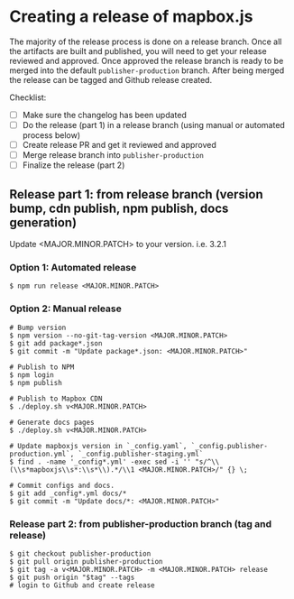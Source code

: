 # Creating a release of mapbox.js

The majority of the release process is done on a release branch. Once all the artifacts are built and published, you will need to get your release reviewed and approved. Once approved the release branch is ready to be merged into the default `publisher-production` branch. After being merged the release can be tagged and Github release created.

Checklist:
- [ ] Make sure the changelog has been updated
- [ ] Do the release (part 1) in a release branch (using manual or automated process below)
- [ ] Create release PR and get it reviewed and approved
- [ ] Merge release branch into `publisher-production`
- [ ] Finalize the release (part 2)

## Release part 1: from release branch (version bump, cdn publish, npm publish, docs generation)

Update <MAJOR.MINOR.PATCH> to your version. i.e. 3.2.1

### Option 1: Automated release

```terminal
$ npm run release <MAJOR.MINOR.PATCH>
```

### Option 2: Manual release

```terminal
# Bump version
$ npm version --no-git-tag-version <MAJOR.MINOR.PATCH>
$ git add package*.json
$ git commit -m "Update package*.json: <MAJOR.MINOR.PATCH>"

# Publish to NPM
$ npm login
$ npm publish

# Publish to Mapbox CDN
$ ./deploy.sh v<MAJOR.MINOR.PATCH>

# Generate docs pages
$ ./deploy.sh v<MAJOR.MINOR.PATCH>

# Update mapboxjs version in `_config.yaml`, `_config.publisher-production.yml`, `_config.publisher-staging.yml`
$ find . -name '_config*.yml' -exec sed -i '' "s/^\\(\\s*mapboxjs\\s*:\\s*\\).*/\\1 <MAJOR.MINOR.PATCH>/" {} \;

# Commit configs and docs.
$ git add _config*.yml docs/*
$ git commit -m "Update docs/*: <MAJOR.MINOR.PATCH>"
```

### Release part 2: from publisher-production branch (tag and release)

```terminal
$ git checkout publisher-production
$ git pull origin publisher-production
$ git tag -a v<MAJOR.MINOR.PATCH> -m <MAJOR.MINOR.PATCH> release
$ git push origin "$tag" --tags
# login to Github and create release
```
